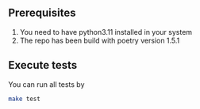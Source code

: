 ## Prerequisites

1. You need to have python3.11 installed in your system
2. The repo has been build with poetry version 1.5.1

## Execute tests

You can run all tests by

```sh
make test
```
